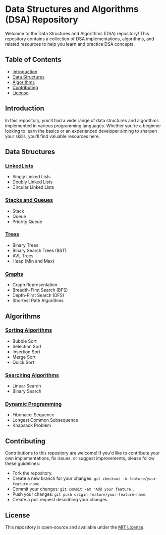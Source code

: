# Data Structures and Algorithms (DSA) Repository

Welcome to the Data Structures and Algorithms (DSA) repository! This repository contains a collection of DSA implementations, algorithms, and related resources to help you learn and practice DSA concepts.

## Table of Contents

- [Introduction](#introduction)
- [Data Structures](#data-structures)
- [Algorithms](#algorithms)
- [Contributing](#contributing)
- [License](#license)

## Introduction

In this repository, you'll find a wide range of data structures and algorithms implemented in various programming languages. Whether you're a beginner looking to learn the basics or an experienced developer aiming to sharpen your skills, you'll find valuable resources here.

## Data Structures

### [LinkedLists](link-to-linked-lists-folder)
- Singly Linked Lists
- Doubly Linked Lists
- Circular Linked Lists

### [Stacks and Queues](link-to-stacks-queues-folder)
- Stack
- Queue
- Priority Queue

### [Trees](link-to-trees-folder)
- Binary Trees
- Binary Search Trees (BST)
- AVL Trees
- Heap (Min and Max)

### [Graphs](link-to-graphs-folder)
- Graph Representation
- Breadth-First Search (BFS)
- Depth-First Search (DFS)
- Shortest Path Algorithms

## Algorithms

### [Sorting Algorithms](link-to-sorting-algorithms-folder)
- Bubble Sort
- Selection Sort
- Insertion Sort
- Merge Sort
- Quick Sort

### [Searching Algorithms](link-to-searching-algorithms-folder)
- Linear Search
- Binary Search

### [Dynamic Programming](link-to-dynamic-programming-folder)
- Fibonacci Sequence
- Longest Common Subsequence
- Knapsack Problem

## Contributing

Contributions to this repository are welcome! If you'd like to contribute your own implementations, fix issues, or suggest improvements, please follow these guidelines:
- Fork the repository.
- Create a new branch for your changes: `git checkout -b feature/your-feature-name`.
- Commit your changes: `git commit -am 'Add your feature'`.
- Push your changes: `git push origin feature/your-feature-name`.
- Create a pull request describing your changes.

## License

This repository is open-source and available under the [MIT License](link-to-license-file).
